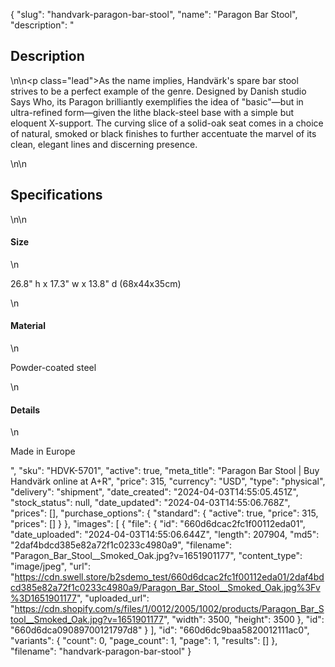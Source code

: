 {
  "slug": "handvark-paragon-bar-stool",
  "name": "Paragon Bar Stool",
  "description": "<h2>Description</h2>\n<!-- split -->\n<p class=\"lead\">As the name implies, Handvärk's spare bar stool strives to be a perfect example of the genre. Designed by Danish studio Says Who, its Paragon brilliantly exemplifies the idea of \"basic\"—but in ultra-refined form—given the lithe black-steel base with a simple but eloquent X-support. The curving slice of a solid-oak seat comes in a choice of natural, smoked or black finishes to further accentuate the marvel of its clean, elegant lines and discerning presence.</p>\n<!-- split -->\n<h2>Specifications</h2>\n<!-- split -->\n<h4>Size</h4>\n<p>26.8\" h x 17.3\" w x 13.8\" d (68x44x35cm)</p>\n<h4>Material</h4>\n<p>Powder-coated steel</p>\n<h4>Details</h4>\n<p>Made in Europe</p>",
  "sku": "HDVK-5701",
  "active": true,
  "meta_title": "Paragon Bar Stool | Buy Handvärk online at A+R",
  "price": 315,
  "currency": "USD",
  "type": "physical",
  "delivery": "shipment",
  "date_created": "2024-04-03T14:55:05.451Z",
  "stock_status": null,
  "date_updated": "2024-04-03T14:55:06.768Z",
  "prices": [],
  "purchase_options": {
    "standard": {
      "active": true,
      "price": 315,
      "prices": []
    }
  },
  "images": [
    {
      "file": {
        "id": "660d6dcac2fc1f00112eda01",
        "date_uploaded": "2024-04-03T14:55:06.644Z",
        "length": 207904,
        "md5": "2daf4bdcd385e82a72f1c0233c4980a9",
        "filename": "Paragon_Bar_Stool__Smoked_Oak.jpg?v=1651901177",
        "content_type": "image/jpeg",
        "url": "https://cdn.swell.store/b2sdemo_test/660d6dcac2fc1f00112eda01/2daf4bdcd385e82a72f1c0233c4980a9/Paragon_Bar_Stool__Smoked_Oak.jpg%3Fv%3D1651901177",
        "uploaded_url": "https://cdn.shopify.com/s/files/1/0012/2005/1002/products/Paragon_Bar_Stool__Smoked_Oak.jpg?v=1651901177",
        "width": 3500,
        "height": 3500
      },
      "id": "660d6dca09089700121797d8"
    }
  ],
  "id": "660d6dc9baa5820012111ac0",
  "variants": {
    "count": 0,
    "page_count": 1,
    "page": 1,
    "results": []
  },
  "filename": "handvark-paragon-bar-stool"
}